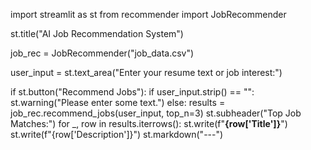 import streamlit as st
from recommender import JobRecommender

st.title("AI Job Recommendation System")

job_rec = JobRecommender("job_data.csv")

user_input = st.text_area("Enter your resume text or job interest:")

if st.button("Recommend Jobs"):
    if user_input.strip() == "":
        st.warning("Please enter some text.")
    else:
        results = job_rec.recommend_jobs(user_input, top_n=3)
        st.subheader("Top Job Matches:")
        for _, row in results.iterrows():
            st.write(f"**{row['Title']}**")
            st.write(f"{row['Description']}")
            st.markdown("---")

